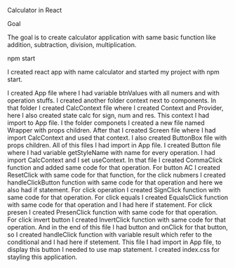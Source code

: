 Calculator in React

Goal

The goal is to create calculator application with same basic function like addition, subtraction, division, multiplication.

npm start

I created react app with name calculator and started my project with npm start.

I created App file where I had variable btnValues with all numers and with operation stuffs. I created another folder context next to components. In that folder I created CalcContext file where I created Context and Provider, here I also created state calc for sign, num and res. This context I had import to App file.
I the folder componets I created a new file named Wrapper with props children. After that I created Screen file where I had import CalcContext and used that context. I also created ButtonBox file with props children. All of this files I had import in App file.
I created Button file where I had variable getStyleName with name for every operation. I had import CalcContext and I set useContext. In that file I created CommaClick function and added same code for that operation. For button AC I created ResetClick with same code for that function, for the click nubmers I created handleClickButton function with same code for that operation and here we also had if statement. For click operation I created SignClick function with same code for that operation. For click equals I created EqualsClick function with same code for that operation and I had here if statement. For click presen I created PresenClick function with same code for that operation. For click invert button I created InvertClick function with same code for that operation. And in the end of this file I had button and onClick for that button, so I created handleClick function with variable result which refer to the conditional and I had here if stetement. 
This file I had import in App file, to display this button I needed to use map statement. 
I created index.css for stayling this application.